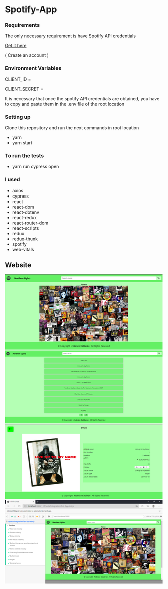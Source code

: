 <h1>Spotify-App</h1>
<h3>Requirements</h3>
<p>The only necessary requirement is have Spotify API credentials<p>
<a href='https://developer.spotify.com/dashboard/applications'>Get it here </a>
<p>( Create an account )<p>
<h3>Environment Variables</h3>
<p>CLIENT_ID = </p>
<p>CLIENT_SECRET = </p>
<p>It is necessary that once the spotify API credentials are obtained, you have to copy and paste them in the .env file of the root location </p>
<h3>Setting up</h3>
<!-- <p>Clone this repository</p> -->
<!-- <h5>Run the next commands to set up aplication</h5> -->
<p>Clone this repository and run the next commands in root location </p>
<ul>
    <li>yarn</li>
    <li>yarn start</li>
</ul>
<h3>To run the tests</h3>
<ul>
    <li>yarn run cypress open</li>
</ul>

<h3>I used</h3>
<ul>
    <li>axios</li>
    <li>cypress</li>
    <li>react</li>
    <li>react-dom</li>
    <li>react-dotenv</li>
    <li>react-redux</li>
    <li>react-router-dom</li>
    <li>react-scripts</li>
    <li>redux</li>
    <li>redux-thunk</li>
    <li>spotify</li>
    <li>web-vitals</li>
</ul>

<h2>Website</h2>
<img src="./src/img/Home.PNG">
<img src="./src/img/List.PNG">
<img src="./src/img/Details.PNG">
<img src="./src/img/tests-img.PNG">
